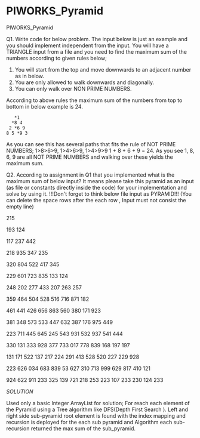 # PIWORKS_Pyramid
PIWORKS_Pyramid

Q1. Write code for below problem. The input below is just an example and you should implement independent from the input.
You will have a TRIANGLE input from a file and you need to find the maximum sum of the numbers according to given rules below;

1. You will start from the top and move downwards to an adjacent number as in below.
2. You are only allowed to walk downwards and diagonally.
3. You can only walk over NON PRIME NUMBERS.

According to above rules the maximum sum of the numbers from top to bottom in below example is 24.

       *1
      *8 4
     2 *6 9
    8 5 *9 3

As you can see this has several paths that fits the rule of NOT PRIME NUMBERS; 1>8>6>9, 1>4>6>9, 1>4>9>9
1 + 8 + 6 + 9 = 24.  As you see 1, 8, 6, 9 are all NOT PRIME NUMBERS and walking over these yields the maximum sum.

Q2. According to assignment in Q1 that you implemented what is the maximum sum of below input? It means please take this pyramid as an input (as file or constants directly inside the code) for your implementation and solve by using it.
!!!Don't forget to think below file input as PYRAMID!!!
(You can delete the space rows after the each row , Input must not consist the empty line)

215

193 124

117 237 442

218 935 347 235

320 804 522 417 345

229 601 723 835 133 124

248 202 277 433 207 263 257

359 464 504 528 516 716 871 182

461 441 426 656 863 560 380 171 923

381 348 573 533 447 632 387 176 975 449

223 711 445 645 245 543 931 532 937 541 444

330 131 333 928 377 733 017 778 839 168 197 197

131 171 522 137 217 224 291 413 528 520 227 229 928

223 626 034 683 839 53  627 310 713 999 629 817 410 121

924 622 911 233 325 139 721 218 253 223 107 233 230 124 233





*SOLUTION*

Used only a basic Integer ArrayList for solution; 
For reach each element of the Pyramid using a Tree algorithm  like DFS(Depth First Search ).
Left and right side sub-pyramid root element is found with the index mapping and recursion is deployed for the each sub pyramid and 
Algorithm each sub-recursion  returned the max sum of the sub_pyramid.


